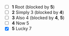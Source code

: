 * [ ] **1** Root (blocked by **5**)
* [ ] **2** Simply 3 (blocked by **4**)
* [ ] **3** Also 4 (blocked by **4**, **5**)
* [ ] **4** Now 5
* [x] **5** Lucky 7
